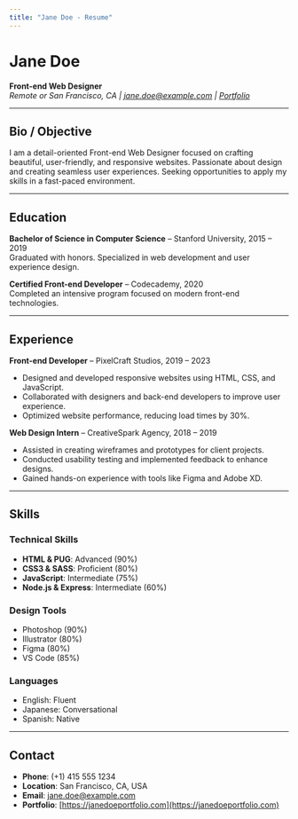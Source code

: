 ```yaml
---
title: "Jane Doe - Resume"
---
```


# Jane Doe
**Front-end Web Designer**  
*Remote or San Francisco, CA | [jane.doe@example.com](mailto:jane.doe@example.com) | [Portfolio](https://janedoeportfolio.com)*

<hr />

## Bio / Objective
I am a detail-oriented Front-end Web Designer focused on crafting beautiful, user-friendly, and responsive websites. Passionate about design and creating seamless user experiences. Seeking opportunities to apply my skills in a fast-paced environment.

<hr />

## Education
**Bachelor of Science in Computer Science** – Stanford University, 2015 – 2019  
Graduated with honors. Specialized in web development and user experience design.

**Certified Front-end Developer** – Codecademy, 2020  
Completed an intensive program focused on modern front-end technologies.

<hr />

## Experience
**Front-end Developer** – PixelCraft Studios, 2019 – 2023  
- Designed and developed responsive websites using HTML, CSS, and JavaScript.  
- Collaborated with designers and back-end developers to improve user experience.  
- Optimized website performance, reducing load times by 30%.

**Web Design Intern** – CreativeSpark Agency, 2018 – 2019  
- Assisted in creating wireframes and prototypes for client projects.  
- Conducted usability testing and implemented feedback to enhance designs.  
- Gained hands-on experience with tools like Figma and Adobe XD.

<hr />

## Skills

### Technical Skills
- **HTML & PUG**: Advanced (90%)  
- **CSS3 & SASS**: Proficient (80%)  
- **JavaScript**: Intermediate (75%)  
- **Node.js & Express**: Intermediate (60%)

### Design Tools
- Photoshop (90%)  
- Illustrator (80%)  
- Figma (80%)  
- VS Code (85%)

### Languages
- English: Fluent  
- Japanese: Conversational  
- Spanish: Native

<hr />

## Contact
- **Phone**: (+1) 415 555 1234  
- **Location**: San Francisco, CA, USA  
- **Email**: [jane.doe@example.com](mailto:jane.doe@example.com)  
- **Portfolio**: [https://janedoeportfolio.com](https://janedoeportfolio.com)
